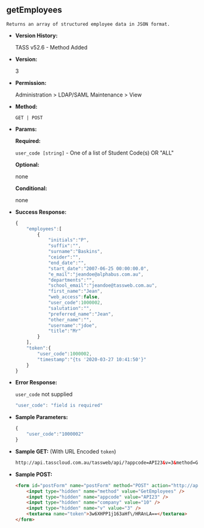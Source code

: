 **getEmployees**
----
	Returns an array of structured employee data in JSON format.

* **Version History:**

	TASS v52.6 - Method Added

* **Version:**

	3

* **Permission:**

   Administration > LDAP/SAML Maintenance > View

* **Method:**

	`GET | POST`
  
* **Params:**

   **Required:**
 
	`user_code [string]` - One of a list of Student Code(s) OR "ALL"

   **Optional:**

	none

   **Conditional:**

	none

* **Success Response:**

    ```javascript
    {
	    "employees":[
	        {
	            "initials":"P",
	            "suffix":"",
	            "surname":"Baskins",
	            "ceider":"",
	            "end_date":"",
	            "start_date":"2007-06-25 00:00:00.0",
	            "e_mail":"jeandoe@alphabus.com.au",
	            "departments":"",
	            "school_email":"jeandoe@tassweb.com.au",
	            "first_name":"Jean",
	            "web_access":false,
	            "user_code":1000002,
	            "salutation":"",
	            "preferred_name":"Jean",
	            "other_name":"",
	            "username":"jdoe",
	            "title":"Mr"
	        }
	    ],
	    "token":{
	        "user_code":1000002,
	        "timestamp":"{ts '2020-03-27 10:41:50'}"
	    }
	}
    ```
 
* **Error Response:**

    `user_code` not supplied
    ```javascript
    "user_code": "field is required"
    ```
    
* **Sample Parameters:**

	```javascript
	{
		"user_code":"1000002"
	}
	```

* **Sample GET:** (With URL Encoded `token`)

	```HTML
	http://api.tasscloud.com.au/tassweb/api/?appcode=API23&v=3&method=GetEmployees&token=3w6XHPP1j163aHf%2FHRAnLA%3D%3D&company=10
	```
  
* **Sample POST:**

	```HTML
	<form id="postForm" name="postForm" method="POST" action="http://api.tasscloud.com.au/tassweb/api/">
		<input type="hidden" name="method" value="GetEmployees" />
		<input type="hidden" name="appcode" value="API23" />
		<input type="hidden" name="company" value="10" />
		<input type="hidden" name="v" value="3" />
		<textarea name="token">3w6XHPP1j163aHf\/HRAnLA==</textarea>
	</form>
	```